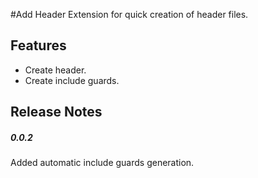 #Add Header
Extension for quick creation of header files.

## Features
* Create header.
* Create include guards.

## Release Notes

##### 0.0.2
Added automatic include guards generation.




